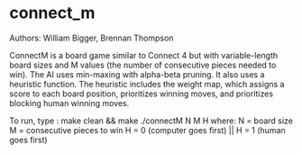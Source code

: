 # connect_m

Authors: William Bigger, Brennan Thompson

ConnectM is a board game similar to Connect 4 but with variable-length board sizes and M values
(the number of consecutive pieces needed to win).
The AI uses min-maxing with alpha-beta pruning. It also uses a heuristic function.
The heuristic includes the weight map, which assigns a score to each board position,
prioritizes winning moves, and prioritizes blocking human winning moves.

To run, type : 
make clean && make 
./connectM N M H
where:
N = board size
M = consecutive pieces to win
H = 0 (computer goes first) || H = 1 (human goes first)